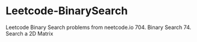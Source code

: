 # Leetcode-BinarySearch

Leetcode Binary Search problems from neetcode.io
704. Binary Search
74. Search a 2D Matrix